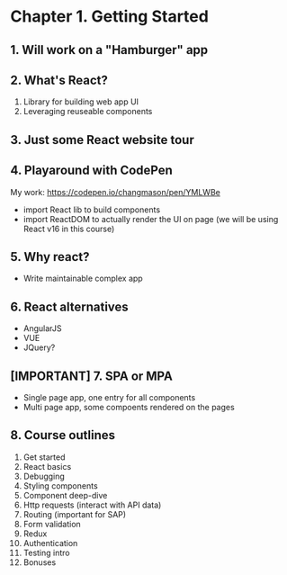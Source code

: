 # Chapter 1. Getting Started

## 1. Will work on a "Hamburger" app

## 2. What's React? 
  1. Library for building web app UI
  2. Leveraging reuseable components
  
## 3. Just some React website tour

## 4. Playaround with CodePen
My work: https://codepen.io/changmason/pen/YMLWBe
 - import React lib to build components
 - import ReactDOM to actually render the UI on page
(we will be using React v16 in this course)

## 5. Why react?
  - Write maintainable complex app

## 6. React alternatives
  - AngularJS
  - VUE
  - JQuery?
  
## [IMPORTANT] 7. SPA or MPA
  - Single page app, one entry for all components
  - Multi page app, some compoents rendered on the pages
  
## 8. Course outlines
  1. Get started
  2. React basics
  3. Debugging
  4. Styling components
  5. Component deep-dive
  6. Http requests (interact with API data)
  7. Routing (important for SAP)
  8. Form validation
  9. Redux
  10. Authentication
  11. Testing intro
  12. Bonuses
  
